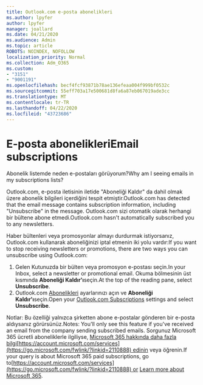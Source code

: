 ```yaml
---
title: Outlook.com e-posta abonelikleri
ms.author: lpyfer
author: lpyfer
manager: joallard
ms.date: 04/21/2020
ms.audience: Admin
ms.topic: article
ROBOTS: NOINDEX, NOFOLLOW
localization_priority: Normal
ms.collection: Adm_O365
ms.custom:
- "3151"
- "9001191"
ms.openlocfilehash: becf4fcf93871b78ae136efeaa004f999bf0532c
ms.sourcegitcommit: 55eff703a17e500681d8fa6a87eb067019ade3cc
ms.translationtype: MT
ms.contentlocale: tr-TR
ms.lasthandoff: 04/22/2020
ms.locfileid: "43723686"
---
```

# <a name="email-subscriptions"></a><span data-ttu-id="ee5ba-102">E-posta abonelikleri</span><span class="sxs-lookup"><span data-stu-id="ee5ba-102">Email subscriptions</span></span>

<span data-ttu-id="ee5ba-103">Abonelik listemde neden e-postaları görüyorum?</span><span class="sxs-lookup"><span data-stu-id="ee5ba-103">Why am I seeing emails in my subscriptions lists?</span></span>

<span data-ttu-id="ee5ba-104">Outlook.com, e-posta iletisinin iletide "Aboneliği Kaldır" da dahil olmak üzere abonelik bilgileri içerdiğini tespit etmiştir.</span><span class="sxs-lookup"><span data-stu-id="ee5ba-104">Outlook.com has detected that the email message contains subscription information, including "Unsubscribe" in the message.</span></span> <span data-ttu-id="ee5ba-105">Outlook.com sizi otomatik olarak herhangi bir bültene abone etmedi.</span><span class="sxs-lookup"><span data-stu-id="ee5ba-105">Outlook.com hasn't automatically subscribed you to any newsletters.</span></span>

<span data-ttu-id="ee5ba-106">Haber bültenleri veya promosyonlar almayı durdurmak istiyorsanız, Outlook.com kullanarak aboneliğinizi iptal etmenin iki yolu vardır:</span><span class="sxs-lookup"><span data-stu-id="ee5ba-106">If you want to stop receiving newsletters or promotions, there are two ways you can unsubscribe using Outlook.com:</span></span>
1. <span data-ttu-id="ee5ba-107">Gelen Kutunuzda bir bülten veya promosyon e-postası seçin.</span><span class="sxs-lookup"><span data-stu-id="ee5ba-107">In your Inbox, select a newsletter or promotional email.</span></span> <span data-ttu-id="ee5ba-108">Okuma bölmesinin üst kısmında **Aboneliği Kaldır'ı**seçin.</span><span class="sxs-lookup"><span data-stu-id="ee5ba-108">At the top of the reading pane, select **Unsubscribe**.</span></span>
2. <span data-ttu-id="ee5ba-109">Outlook.com [Abonelikleri](https://go.microsoft.com/fwlink/?linkid=2110887) ayarlarınızı açın ve **Aboneliği Kaldır'ı**seçin.</span><span class="sxs-lookup"><span data-stu-id="ee5ba-109">Open your [Outlook.com Subscriptions](https://go.microsoft.com/fwlink/?linkid=2110887) settings and select **Unsubscribe**.</span></span>

<span data-ttu-id="ee5ba-110">Notlar: Bu özelliği yalnızca şirketten abone e-postalar gönderen bir e-posta aldıysanız görürsünüz.</span><span class="sxs-lookup"><span data-stu-id="ee5ba-110">Notes: You'll only see this feature if you've received an email from the company sending subscribed emails.</span></span>
<span data-ttu-id="ee5ba-111">Sorgunuz Microsoft 365 ücretli aboneliklerle ilgiliyse, [Microsoft 365 hakkında daha fazla bilgi](https://products.office.com/compare-all-microsoft-office-products?tab=1&WT.mc_id=PROD_OL-Web_Support_O365NewValue_Upgrade)[https://account.microsoft.com/services](https://go.microsoft.com/fwlink/?linkid=2110888) edinin veya öğrenin.</span><span class="sxs-lookup"><span data-stu-id="ee5ba-111">If your query is about Microsoft 365 paid subscriptions, go to[https://account.microsoft.com/services](https://go.microsoft.com/fwlink/?linkid=2110888) or [Learn more about Microsoft 365](https://products.office.com/compare-all-microsoft-office-products?tab=1&WT.mc_id=PROD_OL-Web_Support_O365NewValue_Upgrade).</span></span>
  